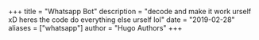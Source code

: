 +++
title = "Whatsapp Bot"
description = "decode and make it work urself xD heres the code do everything else urself lol"
date = "2019-02-28"
aliases = ["whatsapp"]
author = "Hugo Authors"
+++
